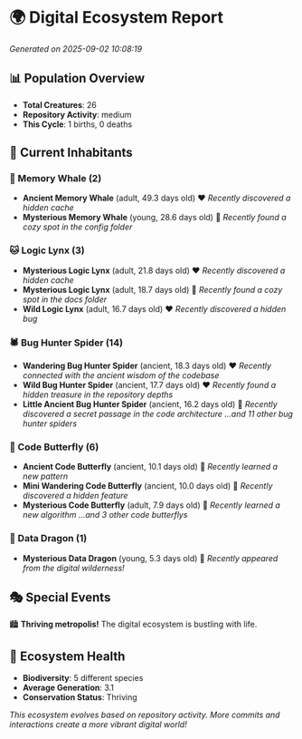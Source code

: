 # 🌍 Digital Ecosystem Report
*Generated on 2025-09-02 10:08:19*

## 📊 Population Overview
- **Total Creatures**: 26
- **Repository Activity**: medium
- **This Cycle**: 1 births, 0 deaths

## 👥 Current Inhabitants

### 🐋 Memory Whale (2)
- **Ancient Memory Whale** (adult, 49.3 days old) ❤️
  *Recently discovered a hidden cache*
- **Mysterious Memory Whale** (young, 28.6 days old) 💛
  *Recently found a cozy spot in the config folder*

### 🐱 Logic Lynx (3)
- **Mysterious Logic Lynx** (adult, 21.8 days old) ❤️
  *Recently discovered a hidden cache*
- **Mysterious Logic Lynx** (adult, 18.7 days old) 💛
  *Recently found a cozy spot in the docs folder*
- **Wild Logic Lynx** (adult, 16.7 days old) ❤️
  *Recently discovered a hidden bug*

### 🕷️ Bug Hunter Spider (14)
- **Wandering Bug Hunter Spider** (ancient, 18.3 days old) ❤️
  *Recently connected with the ancient wisdom of the codebase*
- **Wild Bug Hunter Spider** (ancient, 17.7 days old) ❤️
  *Recently found a hidden treasure in the repository depths*
- **Little Ancient Bug Hunter Spider** (ancient, 16.2 days old) 💛
  *Recently discovered a secret passage in the code architecture*
  *...and 11 other bug hunter spiders*

### 🦋 Code Butterfly (6)
- **Ancient Code Butterfly** (ancient, 10.1 days old) 💛
  *Recently learned a new pattern*
- **Mini Wandering Code Butterfly** (ancient, 10.0 days old) 💛
  *Recently discovered a hidden feature*
- **Mysterious Code Butterfly** (adult, 7.9 days old) 💚
  *Recently learned a new algorithm*
  *...and 3 other code butterflys*

### 🐉 Data Dragon (1)
- **Mysterious Data Dragon** (young, 5.3 days old) 💚
  *Recently appeared from the digital wilderness!*

## 🎭 Special Events

🏙️ **Thriving metropolis!** The digital ecosystem is bustling with life.

## 🔬 Ecosystem Health
- **Biodiversity**: 5 different species
- **Average Generation**: 3.1
- **Conservation Status**: Thriving

*This ecosystem evolves based on repository activity. More commits and interactions create a more vibrant digital world!*